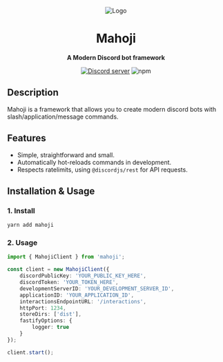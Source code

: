 <div align="center">

![Logo](https://cdn.discordapp.com/attachments/357422607982919680/898781373689634826/mahoji.png)

# Mahoji

**A Modern Discord bot framework**

 <a href="https://discord.gg/JjsXBtKFKK"><img src="https://img.shields.io/discord/228822415189344257?color=5865F2&logo=discord&logoColor=white" alt="Discord server" /></a> ![npm](https://img.shields.io/npm/v/mahoji?label=mahoji)



</div>



## Description

Mahoji is a framework that allows you to create modern discord bots with slash/application/message commands.


## Features

-   Simple, straightforward and small.
-   Automatically hot-reloads commands in development.
-   Respects ratelimits, using `@discordjs/rest` for API requests.

## Installation & Usage

### 1. Install
```sh
yarn add mahoji
```

### 2. Usage
```ts
import { MahojiClient } from 'mahoji';

const client = new MahojiClient({
	discordPublicKey: 'YOUR_PUBLIC_KEY_HERE',
	discordToken: 'YOUR_TOKEN_HERE',
	developmentServerID: 'YOUR_DEVELOPMENT_SERVER_ID',
	applicationID: 'YOUR_APPLICATION_ID',
	interactionsEndpointURL: '/interactions',
	httpPort: 1234,
	storeDirs: ['dist'],
	fastifyOptions: {
		logger: true
	}
});

client.start();
```

